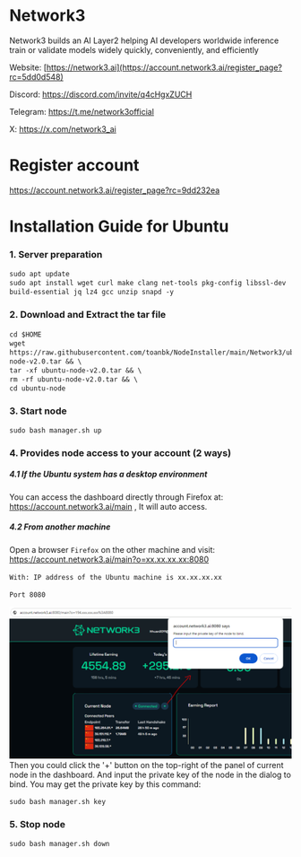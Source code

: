 # Network3
Network3 builds an AI Layer2 helping AI developers worldwide inference train or validate models widely quickly, conveniently, and efficiently

Website: [https://network3.ai](https://account.network3.ai/register_page?rc=5dd0d548)

Discord: https://discord.com/invite/q4cHgxZUCH

Telegram: https://t.me/network3official

X: https://x.com/network3_ai

# Register account

https://account.network3.ai/register_page?rc=9dd232ea

# Installation Guide for Ubuntu

### 1. Server preparation

```
sudo apt update
sudo apt install wget curl make clang net-tools pkg-config libssl-dev build-essential jq lz4 gcc unzip snapd -y
```


### 2. Download and Extract the tar file
```
cd $HOME
wget https://raw.githubusercontent.com/toanbk/NodeInstaller/main/Network3/ubuntu-node-v2.0.tar && \
tar -xf ubuntu-node-v2.0.tar && \
rm -rf ubuntu-node-v2.0.tar && \
cd ubuntu-node
```
### 3. Start node
```
sudo bash manager.sh up
```
### 4. Provides node access to your account (2 ways)

##### 4.1 If the Ubuntu system has a desktop environment

 You can access the dashboard directly through Firefox at: https://account.network3.ai/main , It will auto access.
 
##### 4.2  From another machine

Open a browser `Firefox` on the other machine and visit: https://account.network3.ai/main?o=xx.xx.xx.xx:8080

`With: IP address of the Ubuntu machine is xx.xx.xx.xx`

`Port 8080`

<img src="https://raw.githubusercontent.com/nodesynctop/Network3/main/network3.PNG">
Then you could click the '+' button on the top-right of the panel of current node in the dashboard. 
And input the private key of the node in the dialog to bind. You may get the private key by this command:

```
sudo bash manager.sh key
```
### 5. Stop node
```
sudo bash manager.sh down
```
